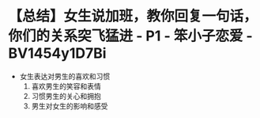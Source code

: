 # 【总结】女生说加班，教你回复一句话，你们的关系突飞猛进 - P1 - 笨小子恋爱 - BV1454y1D7Bi

-   女生表达对男生的喜欢和习惯
    1.  喜欢男生的笑容和表情
    2.  习惯男生的关心和拥抱
    3.  男生对女生的影响和感受